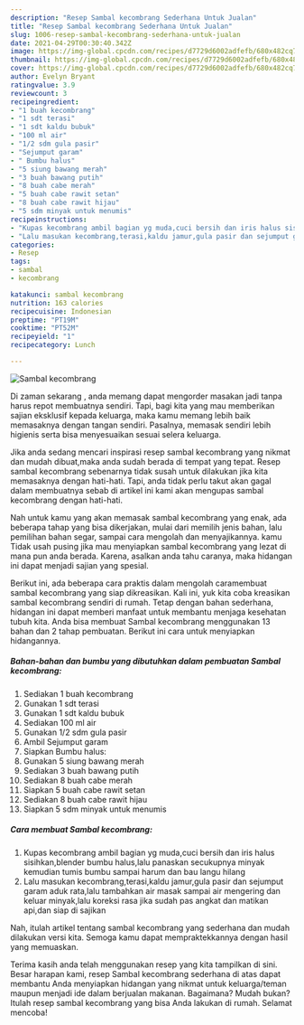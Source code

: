 ```yaml
---
description: "Resep Sambal kecombrang Sederhana Untuk Jualan"
title: "Resep Sambal kecombrang Sederhana Untuk Jualan"
slug: 1006-resep-sambal-kecombrang-sederhana-untuk-jualan
date: 2021-04-29T00:30:40.342Z
image: https://img-global.cpcdn.com/recipes/d7729d6002adfefb/680x482cq70/sambal-kecombrang-foto-resep-utama.jpg
thumbnail: https://img-global.cpcdn.com/recipes/d7729d6002adfefb/680x482cq70/sambal-kecombrang-foto-resep-utama.jpg
cover: https://img-global.cpcdn.com/recipes/d7729d6002adfefb/680x482cq70/sambal-kecombrang-foto-resep-utama.jpg
author: Evelyn Bryant
ratingvalue: 3.9
reviewcount: 3
recipeingredient:
- "1 buah kecombrang"
- "1 sdt terasi"
- "1 sdt kaldu bubuk"
- "100 ml air"
- "1/2 sdm gula pasir"
- "Sejumput garam"
- " Bumbu halus"
- "5 siung bawang merah"
- "3 buah bawang putih"
- "8 buah cabe merah"
- "5 buah cabe rawit setan"
- "8 buah cabe rawit hijau"
- "5 sdm minyak untuk menumis"
recipeinstructions:
- "Kupas kecombrang ambil bagian yg muda,cuci bersih dan iris halus sisihkan,blender bumbu halus,lalu panaskan secukupnya minyak kemudian tumis bumbu sampai harum dan bau langu hilang"
- "Lalu masukan kecombrang,terasi,kaldu jamur,gula pasir dan sejumput garam aduk rata,lalu tambahkan air masak sampai air mengering dan keluar minyak,lalu koreksi rasa jika sudah pas angkat dan matikan api,dan siap di sajikan"
categories:
- Resep
tags:
- sambal
- kecombrang

katakunci: sambal kecombrang 
nutrition: 163 calories
recipecuisine: Indonesian
preptime: "PT19M"
cooktime: "PT52M"
recipeyield: "1"
recipecategory: Lunch

---
```



![Sambal kecombrang](https://img-global.cpcdn.com/recipes/d7729d6002adfefb/680x482cq70/sambal-kecombrang-foto-resep-utama.jpg)

Di zaman  sekarang , anda memang dapat mengorder masakan jadi tanpa harus repot membuatnya sendiri. Tapi, bagi kita yang mau memberikan sajian eksklusif kepada keluarga, maka kamu memang lebih baik memasaknya dengan tangan sendiri. Pasalnya, memasak sendiri lebih higienis serta bisa menyesuaikan sesuai selera keluarga.

Jika anda sedang mencari inspirasi resep sambal kecombrang yang nikmat dan mudah dibuat,maka anda sudah berada di tempat yang tepat. Resep sambal kecombrang  sebenarnya tidak susah untuk dilakukan jika kita memasaknya dengan hati-hati. Tapi, anda tidak perlu takut akan gagal dalam membuatnya 
sebab di artikel ini kami akan mengupas sambal kecombrang dengan hati-hati.  



Nah untuk kamu yang akan memasak sambal kecombrang yang enak, ada beberapa tahap yang bisa dikerjakan, mulai dari memilih jenis bahan, lalu pemilihan bahan segar, sampai cara mengolah dan menyajikannya. kamu Tidak usah pusing jika mau menyiapkan sambal kecombrang yang lezat di mana pun anda berada. Karena, asalkan anda  tahu caranya, maka hidangan ini dapat menjadi sajian yang spesial.

Berikut ini, ada beberapa cara praktis  dalam mengolah caramembuat sambal kecombrang yang siap dikreasikan. Kali ini, yuk kita coba kreasikan sambal kecombrang sendiri di rumah. Tetap dengan bahan sederhana, hidangan ini dapat memberi manfaat untuk membantu menjaga kesehatan tubuh kita. Anda bisa membuat Sambal kecombrang menggunakan 13 bahan dan 2 tahap pembuatan. Berikut ini cara untuk menyiapkan hidangannya.

<!--inarticleads1-->

##### Bahan-bahan dan bumbu yang dibutuhkan dalam pembuatan Sambal kecombrang:

1. Sediakan 1 buah kecombrang
1. Gunakan 1 sdt terasi
1. Gunakan 1 sdt kaldu bubuk
1. Sediakan 100 ml air
1. Gunakan 1/2 sdm gula pasir
1. Ambil Sejumput garam
1. Siapkan  Bumbu halus:
1. Gunakan 5 siung bawang merah
1. Sediakan 3 buah bawang putih
1. Sediakan 8 buah cabe merah
1. Siapkan 5 buah cabe rawit setan
1. Sediakan 8 buah cabe rawit hijau
1. Siapkan 5 sdm minyak untuk menumis




<!--inarticleads2-->

##### Cara membuat Sambal kecombrang:

1. Kupas kecombrang ambil bagian yg muda,cuci bersih dan iris halus sisihkan,blender bumbu halus,lalu panaskan secukupnya minyak kemudian tumis bumbu sampai harum dan bau langu hilang
1. Lalu masukan kecombrang,terasi,kaldu jamur,gula pasir dan sejumput garam aduk rata,lalu tambahkan air masak sampai air mengering dan keluar minyak,lalu koreksi rasa jika sudah pas angkat dan matikan api,dan siap di sajikan




Nah, itulah artikel tentang  sambal kecombrang  yang sederhana dan mudah dilakukan versi kita. Semoga kamu dapat mempraktekkannya dengan hasil yang memuaskan. 

Terima kasih anda telah menggunakan resep yang kita tampilkan di sini. Besar harapan kami, resep  Sambal kecombrang sederhana di atas dapat membantu Anda menyiapkan hidangan yang nikmat untuk keluarga/teman maupun menjadi ide dalam berjualan makanan. Bagaimana? Mudah bukan? Itulah resep sambal kecombrang yang bisa Anda lakukan di rumah. Selamat mencoba!

